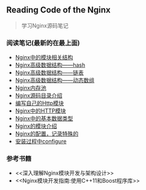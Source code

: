 ## Reading Code of the Nginx

> 学习Nginx源码笔记


### 阅读笔记(最新的在最上面)

* [Nginx中的模块相关结构](notes/20190214_nginx_module_struct.md)
* [Nginx高级数据结构——hash](notes/20190413_ngx_hash_t.md)
* [Nginx高级数据结构——链表](notes/20190411_ngx_list_t.md)
* [Nginx高级数据结构——动态数组](notes/20190409_ngx_array_t.md)
* [Nginx内存池](notes/20190409_ngx_pool_t.md)
* [Nginx源码目录介绍](notes/20190408_nginx_src_struct.md)
* [编写自己的Http模块](notes/20190408_nginx_http_module_dev.md)
* [Nginx中的HTTP模块](notes/20190222_nginx_http_module.md)
* [Nginx中的基本数据类型](notes/20190212_nginx_base_data_struct.md)
* [Nginx的模块介绍](notes/20190201_nginx_modules.md)
* [Nginx的配置，记录特殊的](notes/20190201_nginx_conf.md)
* [安装过程中configure](notes/20190131_configure.md)


### 参考书籍

* <<深入理解Nginx模块开发与架构设计>>
* <<Nginx模块开发指南:使用C++11和Boost程序库>>
